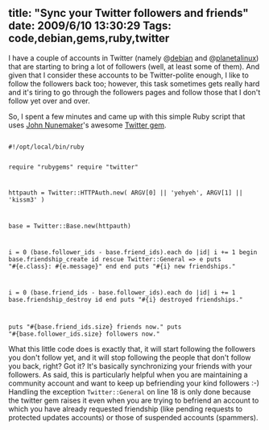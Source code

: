 title: "Sync your Twitter followers and friends"
date: 2009/6/10 13:30:29
Tags: code,debian,gems,ruby,twitter
---
I have a couple of accounts in Twitter (namely @<a href="http://twitter.com/debian">debian</a> and @<a href="http://twitter.com/planetalinux">planetalinux</a>) that are starting to bring a lot of followers (well, at least some of them). And given that I consider these accounts to be Twitter-polite enough, I like to follow the followers back too; however, this task sometimes gets really hard and it's tiring to go through the followers pages and follow those that I don't follow yet over and over.

So, I spent a few minutes and came up with this simple Ruby script that uses <a href="http://addictedtonew.com/">John Nunemaker</a>'s awesome <a href="http://twitter.rubyforge.org">Twitter gem</a>.

<code lang="ruby">
#!/opt/local/bin/ruby

require "rubygems"
require "twitter"

httpauth = Twitter::HTTPAuth.new(
	ARGV[0] || 'yehyeh',
	ARGV[1] || 'kissm3'
)

base = Twitter::Base.new(httpauth)

i = 0
(base.follower_ids - base.friend_ids).each do |id|
  i += 1
  begin
    base.friendship_create id
  rescue Twitter::General => e
    puts "#{e.class}: #{e.message}"
  end
end
puts "#{i} new friendships."

i = 0
(base.friend_ids - base.follower_ids).each do |id|
  i += 1
  base.friendship_destroy id
end
puts "#{i} destroyed friendships."

puts "#{base.friend_ids.size} friends now."
puts "#{base.follower_ids.size} followers now."
</code>

What this little code does is exactly that, it will start following the followers you don't follow yet, and it will stop following the people that don't follow you back, right? Got it? It's basically synchronizing your friends with your followers. As said, this is particularly helpful when you are maintaining a community account and want to keep up befriending your kind followers :-) Handling the exception <code>Twitter::General</code> on line 18 is only done because the twitter gem raises it even when you are trying to befriend an account to which you have already requested friendship (like pending requests to protected updates accounts) or those of suspended accounts (spammers).